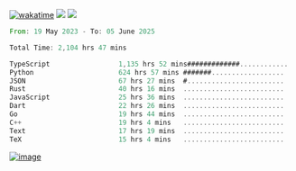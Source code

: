 [![wakatime](https://wakatime.com/badge/user/00eead22-fb14-4dd0-ab8a-3625cafbd50d.svg)](https://wakatime.com/@00eead22-fb14-4dd0-ab8a-3625cafbd50d)
![](https://komarev.com/ghpvc/?username=flatypus)
![](https://pixel.flatypus.me/flatypus?type=tracker)
<!--START_SECTION:waka-->

```rust
From: 19 May 2023 - To: 05 June 2025

Total Time: 2,104 hrs 47 mins

TypeScript                 1,135 hrs 52 mins#############............   53.66 %
Python                     624 hrs 57 mins #######..................   29.52 %
JSON                       67 hrs 27 mins  #........................   03.19 %
Rust                       40 hrs 16 mins  .........................   01.90 %
JavaScript                 25 hrs 36 mins  .........................   01.21 %
Dart                       22 hrs 26 mins  .........................   01.06 %
Go                         19 hrs 44 mins  .........................   00.93 %
C++                        19 hrs 4 mins   .........................   00.90 %
Text                       17 hrs 19 mins  .........................   00.82 %
TeX                        15 hrs 4 mins   .........................   00.71 %
```

<!--END_SECTION:waka-->
[<img alt="image" src="https://github.com/flatypus/flatypus/assets/68029599/0a302dc1-501c-43a0-ae8d-37ec4817f3bd">](https://flatypus.me)

